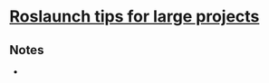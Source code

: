 # [Roslaunch tips for large projects](http://wiki.ros.org/ROS/Tutorials/Roslaunch%20tips%20for%20larger%20projects)

## Notes

-
